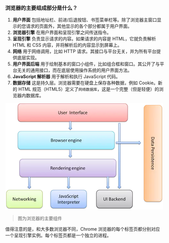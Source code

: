 ### 浏览器的主要组成部分是什么？

1. **用户界面** 包括地址栏、前进/后退按钮、书签菜单栏等。除了浏览器主窗口显示的您请求的页面外，其他显示的各个部分都属于用户界面。
2. **浏览器引擎** 在用户界面和呈现引擎之间传送指令。
3. **呈现引擎** 负责显示请求的内容。如果请求的内容是 HTML，它就负责解析 HTML 和 CSS 内容，并将解析后的内容显示到屏幕上。
4. **网络** 用于网络调用，比如 HTTP 请求。其接口与平台无关，并为所有平台提供底层实现。
5. **用户界面后端** 用于绘制基本的窗口小组件，比如组合框和窗口。其公开了与平台无关的通用接口，而在底层使用操作系统的用户界面方法。
6. **JavaScript 解析器** 用于解析和执行 JavaScript 代码。
7. **数据存储** 这是持久层。浏览器需要在硬盘上保存各种数据，例如 Cookie。新的 HTML 规范（HTML5）定义了`网络数据库`，这是一个完整（但是轻便）的浏览器内数据库。

![](./images/16d6102cbdc26eff.jpg)

> 图为浏览器的主要组件

值得注意的是，和大多数浏览器不同，Chrome 浏览器的每个标签页都分别对应一个呈现引擎实例。每个标签页都是一个独立的进程。